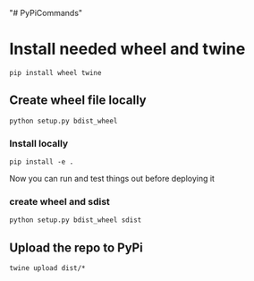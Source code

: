 "# PyPiCommands" 
# Install needed wheel and twine
    pip install wheel twine
## Create wheel file locally

    python setup.py bdist_wheel

### Install locally
    pip install -e .
Now you can run and test things out before deploying it

### create wheel and sdist
    python setup.py bdist_wheel sdist

## Upload the repo to PyPi
    twine upload dist/*
